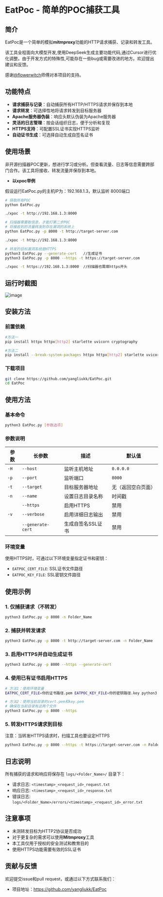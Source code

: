 # EatPoc - 简单的POC捕获工具

## 简介

EatPoc是一个简单的模拟**mitmproxy**功能的HTTP请求捕获、记录和转发工具。

该工具全程面向大模型开发,使用DeepSeek生成主要功能代码,通过Cursor进行优化调整。由于开发方式的特殊性,可能存在一些bug或需要改进的地方。欢迎提出建议和反馈。

感谢[@flowerwitch](flowerwitch.github.io)师傅对本项目的支持。
## 功能特点

- **请求捕获与记录**：自动捕获所有HTTP/HTTPS请求并保存到本地
- **请求转发**：可选择性地将请求转发到目标服务器
- **Apache服务器伪装**：响应头默认伪装为Apache服务器
- **灵活的日志管理**：按会话组织日志，便于分析和复现
- **HTTPS支持**：可配置SSL证书实现HTTPS监听
- **自动证书生成**：可选择自动生成自签名证书

## 使用场景

非开源扫描器POC更新，想进行学习或分析。但查看流量、日志等信息需要跨部门合作。该工具将接收、转发流量并保存到本地。

- **以xpoc举例**

假设运行EatPoc.py的主机IP为：192.168.1.3，默认监听 8000端口

```bash
# 获取所有POC
python EatPoc.py 

./xpoc -t http://192.168.1.3:8000

# 扫描器需要取信息，才能打第二步POC
# 将接收到的流量转发到存在漏洞的系统上
python EatPoc.py -p 8000 -t http://target-server.com

./xpoc -t http://192.168.1.3:8000

# 转发的目标漏洞系统是HTTPS
python3 EatPoc.py --generate-cert   //生成证书
python3 EatPoc.py -p 8000 --https -t https://target-server.com

./xpoc -t https://192.168.1.3:8000  //扫描器也需填https开头

```

## 运行时截图
![image](https://github.com/user-attachments/assets/d8ac313d-7128-42fa-85d6-cc69942d1e6c)

## 安装方法

### 前置依赖

```bash
#方法一
pip install httpx httpx[http2] starlette uvicorn cryptography

#方法二
pip install --break-system-packages httpx httpx[http2] starlette uvicorn cryptography
```

### 下载项目

```bash
git clone https://github.com/yangliukk/EatPoc.git
cd EatPoc
```

## 使用方法

### 基本命令

```bash
python3 EatPoc.py [参数选项]
```

### 参数说明

| 参数 | 长参数 | 描述 | 默认值 |
|------|--------|------|--------|
| `-H` | `--host` | 监听主机地址 | `0.0.0.0` |
| `-p` | `--port` | 监听端口 | `8000` |
| `-t` | `--target` | 目标服务器地址 | 无（返回空白页面） |
| `-n` | `--name` | 设置日志目录名称 | 时间戳 |
| | `--https` | 启用HTTPS | 禁用 |
| `-v` | `--verbose` | 启用详细日志输出 | 禁用 |
| | `--generate-cert` | 生成自签名SSL证书 | 禁用 |

### 环境变量

使用HTTPS时，可通过以下环境变量指定证书和密钥：

- `EATPOC_CERT_FILE`: SSL证书文件路径
- `EATPOC_KEY_FILE`: SSL密钥文件路径

## 使用示例

### 1. 仅捕获请求（不转发）

```bash
python3 EatPoc.py -p 8000 -n Folder_Name
```

### 2. 捕获并转发请求

```bash
python3 EatPoc.py -p 8000 -t http://target-server.com -n Folder_Name
```

### 3. 启用HTTPS并自动生成证书

```bash
python3 EatPoc.py -p 8000 --https --generate-cert
```

### 4. 使用已有证书启用HTTPS

```bash
# 方法1：使用环境变量
EATPOC_CERT_FILE=你的证书路径.pem EATPOC_KEY_FILE=你的密钥路径.key python3 EatPoc.py -p 8000 --https

# 方法2：使用当前目录的cert.pem和key.pem
# 确保在当前目录有这两个文件
python3 EatPoc.py -p 8000 --https
```

### 5. 转发HTTPS请求到目标

注意：当转发HTTPS请求时，扫描工具也要设定HTTPS

```bash
python3 EatPoc.py -p 8000 --https -t https://target-server.com -n Folder_Name
```

## 日志说明

所有捕获的请求和响应将保存在 `logs/<Folder_Name>/` 目录下：

- 请求日志: `<timestamp>_<request_id>_request.txt`
- 响应日志: `<timestamp>_<request_id>_response.txt`
- 错误日志: `logs/<Folder_Name>/errors/<timestamp>_<request_id>_error.txt`

## 注意事项
- 未测转发目标为HTTP2协议是否成功
- 对于更复杂的需求可以使用**Mitmproxy**工具
- 本工具仅用于授权的安全测试和教育目的
- 使用HTTPS功能需要有效的SSL证书

## 贡献与反馈

欢迎提交issue和pull request，或通过以下方式联系我们：

- 项目地址：https://github.com/yangliukk/EatPoc
